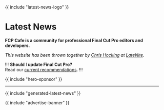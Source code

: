 {{ include "latest-news-logo" }}

# Latest News

**FCP Cafe is a community for professional Final Cut Pro editors and developers.**

_This website has been thrown together by [Chris Hocking](https://twitter.com/chrisatlatenite) at [LateNite](/latenite/)._

!!!
**Should I update Final Cut Pro?**<br />
Read our [current recommendations](/update-guide/).
!!!

{{ include "hero-sponsor" }}

---

{{ include "generated-latest-news" }}

{{ include "advertise-banner" }}